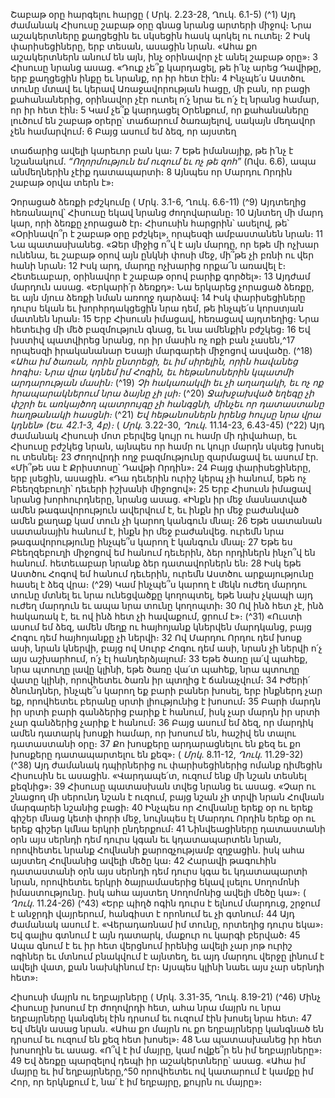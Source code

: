 
Շաբաթ օրը հարգելու հարցը
( Մրկ. 2.23-28, Ղուկ. 6.1-5)
(^1) Այդ ժամանակ Հիսուսը շաբաթ օրը գնաց նրանց արտերի միջով։ Նրա աշակերտները քաղցեցին եւ սկսեցին հասկ
պոկել ու ուտել։ 2 Իսկ փարիսեցիները, երբ տեսան, ասացին նրան. «Ահա քո աշակերտներն անում են այն, ինչ օրինավոր
չէ անել շաբաթ օրը»։ 3 Հիսուսը նրանց ասաց. «Դուք չե՞ք կարդացել, թե ի՛նչ արեց Դավիթը, երբ քաղցեցին ինքը եւ նրանք,
որ իր հետ էին։ 4 Ինչպե՛ս Աստծու տունը մտավ եւ կերավ Առաջավորության հացը, մի բան, որ բացի քահանաներից,
օրինավոր չէր ուտել ո՛չ նրա եւ ո՛չ էլ նրանց համար, որ իր հետ էին։ 5 Կամ չե՞ք կարդացել Օրենքում, որ քահանաները
լուծում են շաբաթ օրերը՝ տաճարում ծառայելով, սակայն մեղավոր չեն համարվում։ 6 Բայց ասում եմ ձեզ, որ այստեղ


տաճարից ավելի կարեւոր բան կա։ 7 Եթե իմանայիք, թե ի՛նչ է նշանակում. _“Ողորմություն եմ ուզում եւ ոչ թե զոհ”_ (Ովս.
6.6), ապա անմեղներին չէիք դատապարտի։ 8 Այնպես որ Մարդու Որդին շաբաթ օրվա տերն է»։

Չորացած ձեռքի բժշկումը
( Մրկ. 3.1-6, Ղուկ. 6.6-11)
(^9) Այդտեղից հեռանալով՝ Հիսուսը եկավ նրանց ժողովարանը։ 10 Այնտեղ մի մարդ կար, որի ձեռքը չորացած էր։
Հիսուսին հարցրին՝ ասելով, թե՝ «Օրինավո՞ր է շաբաթ օրը բժշկել», որպեսզի ամբաստանեն նրան։ 11 Նա պատասխանեց.
«Ձեր միջից ո՞վ է այն մարդը, որ եթե մի ոչխար ունենա, եւ շաբաթ օրով այն ընկնի փոսի մեջ, մի՞թե չի բռնի ու վեր հանի
նրան։ 12 Իսկ արդ, մարդը ոչխարից որքա՜ն առավել է։ Հետեւաբար, օրինավոր է շաբաթ օրով բարիք գործել»։ 13 Այդժամ
մարդուն ասաց. «Երկարի՛ր ձեռքդ»։ Նա երկարեց չորացած ձեռքը, եւ այն մյուս ձեռքի նման առողջ դարձավ։ 14 Իսկ
փարիսեցիները դուրս եկան եւ խորհրդակցեցին նրա դեմ, թե ինչպե՛ս կորստյան մատնեն նրան։ 15 Երբ Հիսուսն իմացավ,
հեռացավ այդտեղից։ Նրա հետեւից մի մեծ բազմություն գնաց, եւ նա ամենքին բժշկեց։ 16 Եվ խստիվ պատվիրեց նրանց,
որ իր մասին ոչ ոքի բան չասեն,^17 որպեսզի իրականանար Եսայի մարգարեի միջոցով ասվածը.
(^18) _«Ահա իմ ծառան, որին ընտրեցի,
եւ իմ սիրելին, որին հավանեց հոգիս։
Նրա վրա կդնեմ իմ Հոգին,
եւ հեթանոսներին կպատմի արդարության մասին։_
(^19) _Չի հակառակվի եւ չի աղաղակի,
եւ ոչ ոք հրապարակներում նրա ձայնը չի լսի։_
(^20) _Ջախջախված եղեգը չի փշրի
եւ առկայծող պատրույգը չի հանգցնի,
մինչեւ որ դատաստանը հաղթանակի հասցնի։_
(^21) _Եվ հեթանոսներն իրենց հույսը նրա վրա կդնեն» (Ես. 42.1-3, 4բ)։_
( _Մրկ_. 3.22-30, _Ղուկ_. 11.14-23, 6.43-45)
(^22) Այդ ժամանակ Հիսուսի մոտ բերվեց կույր ու համր մի դիվահար, եւ Հիսուսը բժշկեց նրան, այնպես որ համր ու կույր
մարդն սկսեց խոսել ու տեսնել։ 23 Ժողովրդի ողջ բազմությունը զարմացավ եւ ասում էր. «Մի՞թե սա է Քրիստոսը՝ Դավթի
Որդին»։ 24 Բայց փարիսեցիները, երբ լսեցին, ասացին. «Դա դեւերին ուրիշ կերպ չի հանում, եթե ոչ Բեեղզեբուղի՝ դեւերի
իշխանի միջոցով»։ 25 Երբ Հիսուսն իմացավ նրանց խորհուրդները, նրանց ասաց. «Ինքն իր մեջ մասնատված ամեն
թագավորություն ավերվում է, եւ ինքն իր մեջ բաժանված ամեն քաղաք կամ տուն չի կարող կանգուն մնալ։ 26 Եթե
սատանան սատանային հանում է, ինքն իր մեջ բաժանվեց. ուրեմն նրա թագավորությունը ինչպե՞ս կարող է կանգուն
մնալ։ 27 Եթե ես Բեեղզեբուղի միջոցով եմ հանում դեւերին, ձեր որդիներն ինչո՞վ են հանում. հետեւաբար նրանք ձեր
դատավորներն են։ 28 Իսկ եթե Աստծու Հոգով եմ հանում դեւերին, ուրեմն Աստծու արքայությունը հասել է ձեզ վրա։
(^29) Կամ ինչպե՞ս կարող է մեկն ուժեղ մարդու տունը մտնել եւ նրա ունեցվածքը կողոպտել, եթե նախ չկապի այդ ուժեղ
մարդուն եւ ապա նրա տունը կողոպտի։ 30 Ով ինձ հետ չէ, ինձ հակառակ է, եւ ով ինձ հետ չի հավաքում, ցրում է»։
(^31) «Ուստի ասում եմ ձեզ, ամեն մեղք ու հայհոյանք կներվեն մարդկանց, բայց Հոգու դեմ հայհոյանքը չի ներվի։ 32 Ով
Մարդու Որդու դեմ խոսք ասի, նրան կներվի, բայց ով Սուրբ Հոգու դեմ ասի, նրան չի ներվի ո՛չ այս աշխարհում, ո՛չ էլ
հանդերձյալում։ 33 Եթե ծառը լա՛վ պահեք, նրա պտուղը լավը կլինի, եթե ծառը վա՛տ պահեք, նրա պտուղը վատը կլինի,
որովհետեւ ծառն իր պտղից է ճանաչվում։ 34 Իժերի՛ ծնունդներ, ինչպե՞ս կարող եք բարի բաներ խոսել, երբ ինքներդ չար
եք, որովհետեւ բերանը սրտի լիությունից է խոսում։ 35 Բարի մարդն իր սրտի բարի գանձերից բարիք է հանում, իսկ չար
մարդն իր սրտի չար գանձերից չարիք է հանում։ 36 Բայց ասում եմ ձեզ, որ մարդիկ ամեն դատարկ խոսքի համար, որ
խոսում են, հաշիվ են տալու դատաստանի օրը։ 37 Քո խոսքերը արդարացնելու են քեզ եւ քո խոսքերը դատապարտելու
են քեզ»։
( _Մրկ_. 8.11-12, _Ղուկ_. 11.29-32)
(^38) Այդ ժամանակ դպիրներից ու փարիսեցիներից ոմանք դիմեցին Հիսուսին եւ ասացին. «Վարդապե՛տ, ուզում ենք
մի նշան տեսնել քեզնից»։ 39 Հիսուսը պատասխան տվեց նրանց եւ ասաց. «Չար ու շնացող մի սերունդ նշան է ուզում,
բայց նշան չի տրվի նրան Հովնան մարգարեի նշանից բացի։ 40 Ինչպես որ Հովնանը երեք օր ու երեք գիշեր մնաց կետի
փորի մեջ, նույնպես էլ Մարդու Որդին երեք օր ու երեք գիշեր կմնա երկրի ընդերքում։ 41 Նինվեացիները դատաստանի
օրն այս սերնդի դեմ դուրս կգան եւ կդատապարտեն նրան, որովհետեւ նրանք Հովնանի քարոզչությամբ զղջացին. իսկ
ահա այստեղ Հովնանից ավելի մեծը կա։ 42 Հարավի թագուհին դատաստանի օրն այս սերնդի դեմ դուրս կգա եւ
կդատապարտի նրան, որովհետեւ երկրի ծայրամասերից եկավ լսելու Սողոմոնի իմաստությունը. իսկ ահա այստեղ
Սողոմոնից ավելի մեծը կա»։
( _Ղուկ_. 11.24-26)
(^43) «Երբ պիղծ ոգին դուրս է ելնում մարդուց, շրջում է անջրդի վայրերում, հանգիստ է որոնում եւ չի գտնում։ 44 Այդ
ժամանակ ասում է. «Վերադառնամ իմ տունը, որտեղից դուրս եկա»։ Եվ գալիս գտնում է այն դատարկ, մաքուր ու
կարգի բերված։ 45 Ապա գնում է եւ իր հետ վերցնում իրենից ավելի չար յոթ ուրիշ ոգիներ եւ մտնում բնակվում է այնտեղ,
եւ այդ մարդու վերջը լինում է ավելի վատ, քան նախկինում էր։ Այսպես կլինի նաեւ այս չար սերնդի հետ»։


Հիսուսի մայրն ու եղբայրները
( Մրկ. 3.31-35, Ղուկ. 8.19-21)
(^46) Մինչ Հիսուսը խոսում էր ժողովրդի հետ, ահա նրա մայրն ու նրա եղբայրները կանգնել էին դրսում եւ ուզում էին
խոսել նրա հետ։ 47 Եվ մեկն ասաց նրան. «Ահա քո մայրն ու քո եղբայրները կանգնած են դրսում եւ ուզում են քեզ հետ
խոսել»։ 48 Նա պատասխանեց իր հետ խոսողին եւ ասաց. «Ո՞վ է իմ մայրը, կամ ովքե՞ր են իմ եղբայրները»։ 49 Եվ ձեռքը
պարզելով դեպի իր աշակերտները՝ ասաց. «Ահա իմ մայրը եւ իմ եղբայրները,^50 որովհետեւ ով կատարում է կամքը իմ
Հոր, որ երկնքում է, նա՛ է իմ եղբայրը, քույրն ու մայրը»։
